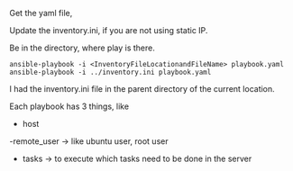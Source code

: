 Get the yaml file,

Update the inventory.ini, if you are not using static IP.

Be in the directory, where play is there.
```
ansible-playbook -i <InventoryFileLocationandFileName> playbook.yaml
ansible-playbook -i ../inventory.ini playbook.yaml
```
I had the inventory.ini file in the parent directory of the current location.

Each playbook has 3 things, like 
- host

-remote_user -> like ubuntu user, root user 

- tasks -> to execute which tasks need to be done in the server

